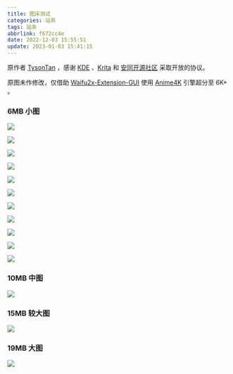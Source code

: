 ```yaml
---
title: 图床测试
categories: 站务
tags: 站务
abbrlink: f672cc4e
date: 2022-12-03 15:55:51
update: 2023-01-03 15:41:15
---
```


原作者 [TysonTan](https://tysontan.com/home-zh/) ，感谢 [KDE](https://kde.org/zh-cn/) 、[Krita](https://krita.org/) 和 [安同开源社区](https://aosc.io/zh-cn/) 采取开放的协议。

原图未作修改，仅借助 [Waifu2x-Extension-GUI](https://github.com/AaronFeng753/Waifu2x-Extension-GUI/) 使用 [Anime4K](https://github.com/bloc97/Anime4K) 引擎超分至 6K+ 。

<!-- more -->

### 6MB 小图

![](https://i0.hdslb.com/bfs/album/9b1144e9b656a2bbfa0873f264184bcd84eae83f.png)

![](https://i0.hdslb.com/bfs/album/19c19fe735d990940303ed976b754d988c05aadb.png)

![](https://i0.hdslb.com/bfs/album/13b713d6740f4f05acd45d0eceba7fc8cef7aded.png)

![](https://i0.hdslb.com/bfs/album/4fe1d6967c3dffdd3de2961ee168b77ca02d38c6.png)

![](https://i0.hdslb.com/bfs/album/cbe27b8039ae36ca2e7eca6896815f2efef324c6.png)

![](https://i0.hdslb.com/bfs/album/9826e6c955b9d72d52e02baede10764492809c92.png)

![](https://i0.hdslb.com/bfs/album/1718b271eebaf34eb74efc6e1aa190e2b3d038c9.png)

![](https://i0.hdslb.com/bfs/album/fe6cb82742099c444c9e26a21984eb5c92f95ff2.png)

![](https://i0.hdslb.com/bfs/album/f350c9269cbe27150c535a7a6c8d8f809708042a.png)

![](https://i0.hdslb.com/bfs/album/78713d2ac37dd39489ac17a3898c5bcc392ffe4b.png)

![](https://i0.hdslb.com/bfs/album/fa67ee941daf6a515c5d14ceb243fb369bcfe3e4.png)

### 10MB 中图

![](https://i0.hdslb.com/bfs/album/3476724342a603a7c9b0a332d79c09e1be963df9.png)

### 15MB 较大图

![](https://i0.hdslb.com/bfs/album/cc522e66102cff6248b15ecb69b0ffd28509f99e.png)

### 19MB 大图

![](https://i0.hdslb.com/bfs/album/8d4ab13c44566f7627b3e6d107c73bba8d0877ce.png)
